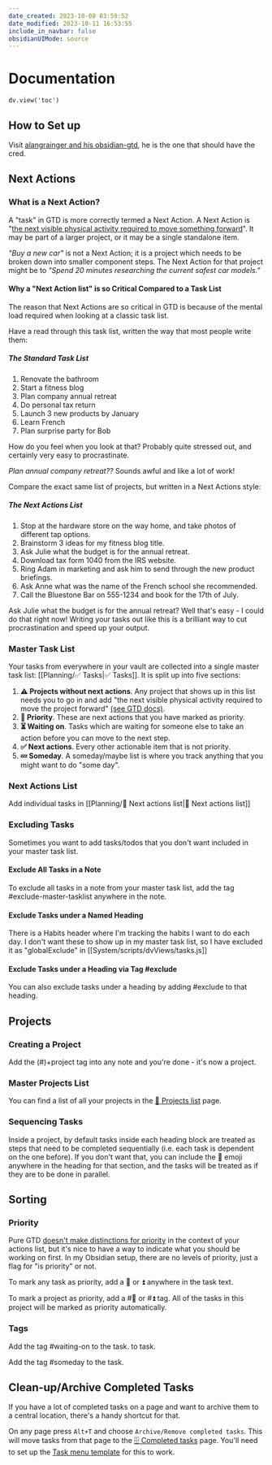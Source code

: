 ```yaml
---
date_created: 2023-10-08 03:59:52
date_modified: 2023-10-11 16:53:55
include_in_navbar: false
obsidianUIMode: source
---
```

# Documentation

```dataviewjs
dv.view('toc')
```

## How to Set up

Visit [alangrainger and his obsidian-gtd](https://github.com/alangrainger/obsidian-gtd), he is the one that should have the cred.

## Next Actions

### What is a Next Action?

A "task" in GTD is more correctly termed a Next Action. A Next Action is "[the next visible physical activity required to move something forward](https://gettingthingsdone.com/2011/02/how-is-a-next-action-list-different-from-a-to-do-list/)". It may be part of a larger project, or it may be a single standalone item.

_"Buy a new car"_ is not a Next Action; it is a project which needs to be broken down into smaller component steps. The Next Action for that project might be to _"Spend 20 minutes researching the current safest car models."_

#### Why a "Next Action list" is so Critical Compared to a Task List

The reason that Next Actions are so critical in GTD is because of the mental load required when looking at a classic task list.

Have a read through this task list, written the way that most people write them:

##### The Standard Task List

1. Renovate the bathroom
1. Start a fitness blog
1. Plan company annual retreat
1. Do personal tax return
1. Launch 3 new products by January
1. Learn French
1. Plan surprise party for Bob

How do you feel when you look at that? Probably quite stressed out, and certainly very easy to procrastinate.

_Plan annual company retreat??_ Sounds awful and like a lot of work!

Compare the exact same list of projects, but written in a Next Actions style:

##### The Next Actions List

1. Stop at the hardware store on the way home, and take photos of different tap
options.
1. Brainstorm 3 ideas for my fitness blog title.
1. Ask Julie what the budget is for the annual retreat.
1. Download tax form 1040 from the IRS website.
1. Ring Adam in marketing and ask him to send through the new product
briefings.
1. Ask Anne what was the name of the French school she recommended.
1. Call the Bluestone Bar on 555-1234 and book for the 17th of July.

Ask Julie what the budget is for the annual retreat? Well that's easy - I could do that right now! Writing your tasks out like this is a brilliant way to cut procrastination and speed up your output.

### Master Task List

Your tasks from everywhere in your vault are collected into a single master task list: [[Planning/✅ Tasks|✅ Tasks]]. It is split up into five sections:

1. **⚠️ Projects without next actions**. Any project that shows up in this list needs you to go in and add "the next visible physical activity required to move the project forward" [(see GTD docs)](https://gettingthingsdone.com/2011/02/how-is-a-next-action-list-different-from-a-to-do-list/).
1. **🔼 Priority**. These are next actions that you have marked as priority.
1. **⏳ Waiting on**. Tasks which are waiting for someone else to take an action before you can move to the next step.
1. **✅ Next actions**. Every other actionable item that is not priority.
1. **💤 Someday**. A someday/maybe list is where you track anything that you might want to do "some day".

### Next Actions List

Add individual tasks in [[Planning/📝 Next actions list|📝 Next actions list]]

### Excluding Tasks

Sometimes you want to add tasks/todos that you don't want included in your master task list.

#### Exclude All Tasks in a Note

To exclude all tasks in a note from your master task list, add the tag #exclude-master-tasklist anywhere in the note.

#### Exclude Tasks under a Named Heading

There is a Habits header where I'm tracking the habits I want to do each day. I don't want these to show up in my master task list, so I have excluded it as "globalExclude" in [[System/scripts/dvViews/tasks.js]]

#### Exclude Tasks under a Heading via Tag #exclude

You can also exclude tasks under a heading by adding #exclude to that heading.

## Projects

### Creating a Project

Add the (#)+project tag  into any note and you're done - it's now a project.

### Master Projects List

You can find a list of all your projects in the [📑 Projects list](Planning/📑%20Projects%20list.md) page.

### Sequencing Tasks

Inside a project, by default tasks inside each heading block are treated as steps that need to be completed sequentially (i.e. each task is dependent on the one before). If you don't want that, you can include the 🟰 emoji anywhere in the heading for that section, and the tasks will be treated as if they are to be done in parallel.

## Sorting

### Priority

Pure GTD [doesn't make distinctions for priority](https://gettingthingsdone.com/2008/08/determining-priority-gtd-style/) in the context of your actions list, but it's nice to have a way to indicate what you should be working on first. In my Obsidian setup, there are no levels of priority, just a flag for "is priority" or not.

To mark any task as priority, add a 🔺 or ⏫ anywhere in the task text.

To mark a project as priority, add a #🔺 or #⏫ tag. All of the tasks in this project will be marked as priority automatically.

### Tags

Add the tag #waiting-on to the task. to task.

Add the tag #someday to the task.

## Clean-up/Archive Completed Tasks

If you have a lot of completed tasks on a page and want to archive them to a central location, there's a handy shortcut for that.

On any page press `Alt+T` and choose `Archive/Remove completed tasks`. This will move tasks from that page to the [🗄️ Completed tasks](Planning/🗄️%20Completed%20tasks.md) page. You'll need to set up the [Task menu template](Development-rnd/00%20Documentation/Task%20menu%20template.md) for this to work.
